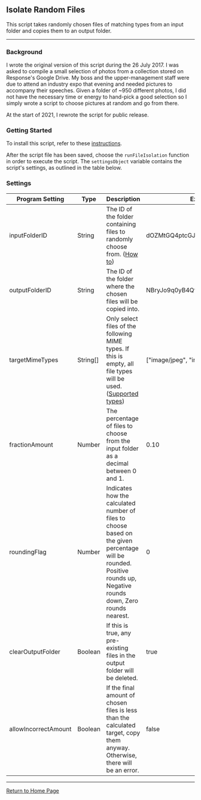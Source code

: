 ## Isolate Random Files

This script takes randomly chosen files of matching types from an input folder and copies them to an output folder.

---

### Background

I wrote the original version of this script during the 26 July 2017. I was asked to compile a small selection of photos from a collection stored on Response's Google Drive. My boss and the upper-management staff were due to attend an industry expo that evening and needed pictures to accompany their speeches. Given a folder of ~950 different photos, I did not have the necessary time or energy to hand-pick a good selection so I simply wrote a script to choose pictures at random and go from there.

At the start of 2021, I rewrote the script for public release.


### Getting Started

To install this script, refer to these [instructions](../install.md#script).

After the script file has been saved, choose the `runFileIsolation` function in order to execute the script. The `settingsObject` variable contains the script's settings, as outlined in the table below.


### Settings

| Program Setting      | Type     | Description                                                                                                                                             | Example                        									|
|----------------------|----------|---------------------------------------------------------------------------------------------------------------------------------------------------------|-------------------------------------------------------------------|
| inputFolderID        | String   | The ID of the folder containing files to randomly choose from. ([How to](https://ploi.io/documentation/mysql/where-do-i-get-google-drive-folder-id))                                     | dOZMtGQ4ptcGJ8O1ZkYBXEqjpDF5C7 	|
| outputFolderID       | String   | The ID of the folder where the chosen files will be copied into.                                                                                          | NBryJo9q0yB4QfIywssBZ7XOrFQYy1 									|
| targetMimeTypes      | String[] | Only select files of the following MIME types. If this is empty, all file types will be used. ([Supported types](https://developers.google.com/drive/api/v3/ref-export-formats))              | ["image/jpeg", "image/png"]    	|
| fractionAmount       | Number   | The percentage of files to choose from the input folder as a decimal between 0 and 1.                                                  | 0.10                           									|
| roundingFlag         | Number   | Indicates how the calculated number of files to choose based on the given percentage will be rounded. Positive rounds up, Negative rounds down, Zero rounds nearest. | 0                              									|
| clearOutputFolder    | Boolean  | If this is true, any pre-existing files in the output folder will be deleted.                                                                            | true                           									|
| allowIncorrectAmount | Boolean  | If the final amount of chosen files is less than the calculated target, copy them anyway. Otherwise, there will be an error.                            | false                          									|

---

[Return to Home Page](../readme.md)